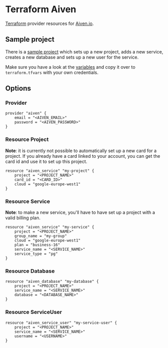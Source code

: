 # Terraform Aiven

[Terraform](https://www.terraform.io/) provider resources for [Aiven.io](https://aiven.io/).

## Sample project

There is a [sample project](sample.tf) which sets up a new project, adds a new service,
creates a new database and sets up a new user for the service.

Make sure you have a look at the [variables](terraform.tfvars.sample) and copy
it over to `terraform.tfvars` with your own credentials.

## Options

### Provider

```
provider "aiven" {
    email = "<AIVEN_EMAIL>"
    password = "<AIVEN_PASSWORD>"
}
```

### Resource Project

**Note**: it is currently not possible to automatically set up a new card for a project. If you already have a card linked to your account, you can get the card id and use it to set up this project.

```
resource "aiven_service" "my-project" {
    project = "<PROJECT_NAME>"
    card_id = "<CARD_ID>"
    cloud = "google-europe-west1"
}
```

### Resource Service

**Note**: to make a new service, you'll have to have set up a project with a valid billing plan.

```
resource "aiven_service" "my-service" {
    project = "<PROJECT_NAME>"
    group_name = "my-group"
    cloud = "google-europe-west1"
    plan = "business-16"
    service_name = "<SERVICE_NAME>"
    service_type = "pg"
}
```

### Resource Database

```
resource "aiven_database" "my-database" {
    project = "<PROJECT_NAME>"
    service_name = "<SERVICE_NAME>"
    database = "<DATABASE_NAME>"
}
```

### Resource ServiceUser

```
resource "aiven_service_user" "my-service-user" {
    project = "<PROJECT_NAME>"
    service_name = "<SERVICE_NAME>"
    username = "<USERNAME>"
}
```
